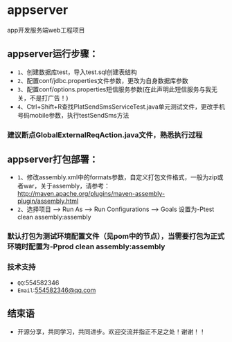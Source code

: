 # appserver
app开发服务端web工程项目

## appserver运行步骤：
* `1`、创建数据库test，导入test.sql创建表结构
* `2`、配置conf/jdbc.properties文件参数，更改为自身数据库参数
* `3`、配置conf/options.properties短信服务参数(在此声明此短信服务与我无关，不是打广告！)
* `4`、Ctrl+Shift+R查找PlatSendSmsServiceTest.java单元测试文件，更改手机号码mobile参数，执行testSendSms方法

### 建议断点GlobalExternalReqAction.java文件，熟悉执行过程

## appserver打包部署：
* `1`、修改assembly.xml中的formats参数，自定义打包文件格式，一般为zip或者war，关于assembly，请参考：http://maven.apache.org/plugins/maven-assembly-plugin/assembly.html
* `2`、选择项目 --> Run As --> Run Configurations --> Goals 设置为-Ptest clean assembly:assembly

### 默认打包为测试环境配置文件（见pom中的<activeByDefault>节点），当需要打包为正式环境时配置为-Pprod clean assembly:assembly

### 技术支持
* `QQ`:554582346
* `Email`:554582346@qq.com

## 结束语
* 开源分享，共同学习，共同进步。欢迎交流并指正不足之处！谢谢！！